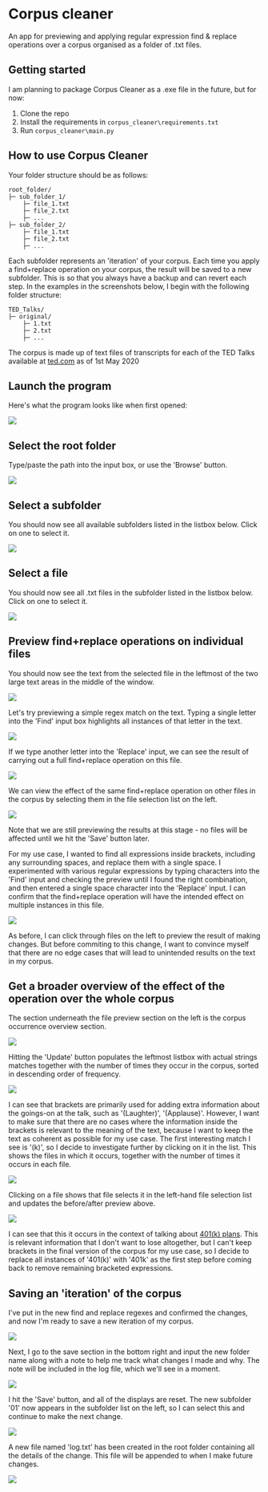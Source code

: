# Corpus cleaner

An app for previewing and applying regular expression find & replace operations over a corpus organised as a folder of .txt files.

## Getting started

I am planning to package Corpus Cleaner as a .exe file in the future, but for now:

1. Clone the repo
2. Install the requirements in `corpus_cleaner\requirements.txt`
3. Run `corpus_cleaner\main.py`

## How to use Corpus Cleaner

Your folder structure should be as follows:

```
root_folder/
├─ sub_folder_1/
    ├─ file_1.txt
    ├─ file_2.txt
    ├─ ...
├─ sub_folder_2/
    ├─ file_1.txt
    ├─ file_2.txt
    ├─ ...
```

Each subfolder represents an 'iteration' of your corpus. Each time you apply a find+replace operation on your corpus, the result will be saved to a new subfolder. This is so that you always have a backup and can revert each step. In the examples in the screenshots below, I begin with the following folder structure:

```
TED_Talks/
├─ original/
    ├─ 1.txt
    ├─ 2.txt
    ├─ ...
```

The corpus is made up of text files of transcripts for each of the TED Talks available at [ted.com](https://www.ted.com/) as of 1st May 2020

## Launch the program

Here's what the program looks like when first opened:

<img src="readme-img/00.png"></img>

## Select the root folder

Type/paste the path into the input box, or use the 'Browse' button.

<img src="readme-img/01.png"></img>

## Select a subfolder

You should now see all available subfolders listed in the listbox below. Click on one to select it.

<img src="readme-img/02.png"></img>

## Select a file

You should now see all .txt files in the subfolder listed in the listbox below. Click on one to select it.

<img src="readme-img/03.png"></img>

## Preview find+replace operations on individual files

You should now see the text from the selected file in the leftmost of the two large text areas in the middle of the window.

<img src="readme-img/04.png"></img>

Let's try previewing a simple regex match on the text. Typing a single letter into the 'Find' input box highlights all instances of that letter in the text.

<img src="readme-img/05.png"></img>

If we type another letter into the 'Replace' input, we can see the result of carrying out a full find+replace operation on this file.

<img src="readme-img/06.png"></img>

We can view the effect of the same find+replace operation on other files in the corpus by selecting them in the file selection list on the left.

<img src="readme-img/07.png"></img>

Note that we are still previewing the results at this stage - no files will be affected until we hit the 'Save' button later.

For my use case, I wanted to find all expressions inside brackets, including any surrounding spaces, and replace them with a single space. I experimented with various regular expressions by typing characters into the 'Find' input and checking the preview until I found the right combination, and then entered a single space character into the 'Replace' input. I can confirm that the find+replace operation will have the intended effect on multiple instances in this file.

<img src="readme-img/08.png"></img>

As before, I can click through files on the left to preview the result of making changes. But before commiting to this change, I want to convince myself that there are no edge cases that will lead to unintended results on the text in my corpus.

## Get a broader overview of the effect of the operation over the whole corpus

The section underneath the file preview section on the left is the corpus occurrence overview section.

<img src="readme-img/09.png"></img>

Hitting the 'Update' button populates the leftmost listbox with actual strings matches together with the number of times they occur in the corpus, sorted in descending order of frequency.

<img src="readme-img/10.png"></img>

I can see that brackets are primarily used for adding extra information about the goings-on at the talk, such as '(Laughter)', '(Applause)'. However, I want to make sure that there are no cases where the information inside the brackets is relevant to the meaning of the text, because I want to keep the text as coherent as possible for my use case. The first interesting match I see is '(k)', so I decide to investigate further by clicking on it in the list. This shows the files in which it occurs, together with the number of times it occurs in each file.

<img src="readme-img/11.png"></img>

Clicking on a file shows that file selects it in the left-hand file selection list and updates the before/after preview above.

<img src="readme-img/12.png"></img>

I can see that this it occurs in the context of talking about [401(k) plans](https://www.investopedia.com/terms/1/401kplan.asp). This is relevant information that I don't want to lose altogether, but I can't keep brackets in the final version of the corpus for my use case, so I decide to replace all instances of '401(k)' with '401k' as the first step before coming back to remove remaining bracketed expressions.

## Saving an 'iteration' of the corpus

I've put in the new find and replace regexes and confirmed the changes, and now I'm ready to save a new iteration of my corpus.

<img src="readme-img/13.png"></img>

Next, I go to the save section in the bottom right and input the new folder name along with a note to help me track what changes I made and why. The note will be included in the log file, which we'll see in a moment.

<img src="readme-img/14.png"></img>

I hit the 'Save' button, and all of the displays are reset. The new subfolder '01' now appears in the subfolder list on the left, so I can select this and continue to make the next change.

<img src="readme-img/15.png"></img>

A new file named 'log.txt' has been created in the root folder containing all the details of the change. This file will be appended to when I make future changes.

<img src="readme-img/16.png"></img>